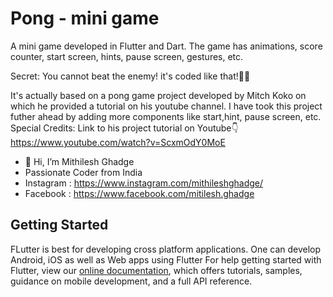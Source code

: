 # Pong - mini game

A mini game developed in Flutter and Dart.
The game has animations, score counter, start screen, hints, pause screen, gestures, etc.

Secret: You cannot beat the enemy! it's coded like that!🤫🤭

It's actually based on a pong game project developed by Mitch Koko on which he provided a tutorial on his youtube channel. I have took this project futher ahead by adding more components like start,hint, pause screen, etc.
Special Credits: Link to his project tutorial on Youtube👇
https://www.youtube.com/watch?v=ScxmOdY0MoE

- 👋 Hi, I’m Mithilesh Ghadge
- Passionate Coder from India
- Instagram : https://www.instagram.com/mithileshghadge/
- Facebook : https://www.facebook.com/mitilesh.ghadge

## Getting Started
FLutter is best for developing cross platform applications. One can develop Android, iOS as well as Web apps using Flutter 
For help getting started with Flutter, view our
[online documentation](https://flutter.dev/docs), which offers tutorials,
samples, guidance on mobile development, and a full API reference.
